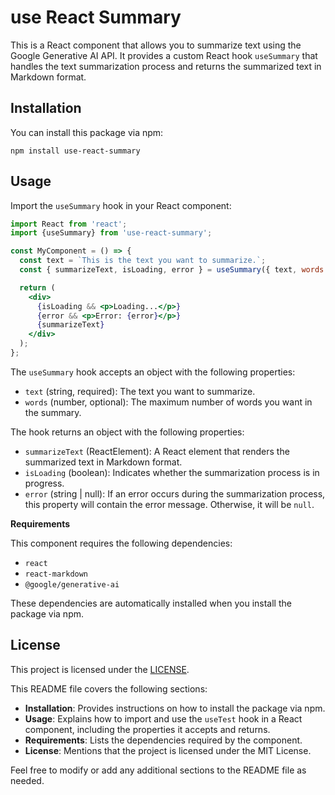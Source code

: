 # use React Summary

This is a React component that allows you to summarize text using the Google Generative AI API. It provides a custom React hook `useSummary` that handles the text summarization process and returns the summarized text in Markdown format.

## Installation

You can install this package via npm:
```
npm install use-react-summary
```

## Usage

Import the `useSummary` hook in your React component:

```jsx
import React from 'react';
import {useSummary} from 'use-react-summary';

const MyComponent = () => {
  const text = `This is the text you want to summarize.`;
  const { summarizeText, isLoading, error } = useSummary({ text, words: 100 });

  return (
    <div>
      {isLoading && <p>Loading...</p>}
      {error && <p>Error: {error}</p>}
      {summarizeText}
    </div>
  );
};
```

The `useSummary` hook accepts an object with the following properties:

- `text` (string, required): The text you want to summarize.
- `words` (number, optional): The maximum number of words you want in the summary.

The hook returns an object with the following properties:

- `summarizeText` (ReactElement): A React element that renders the summarized text in Markdown format.
- `isLoading` (boolean): Indicates whether the summarization process is in progress.
- `error` (string | null): If an error occurs during the summarization process, this property will contain the error message. Otherwise, it will be `null`.

**Requirements**

This component requires the following dependencies:

- `react`
- `react-markdown`
- `@google/generative-ai`

These dependencies are automatically installed when you install the package via npm.

**License**
-----------------
This project is licensed under the [LICENSE](LICENSE).

This README file covers the following sections:

- **Installation**: Provides instructions on how to install the package via npm.
- **Usage**: Explains how to import and use the `useTest` hook in a React component, including the properties it accepts and returns.
- **Requirements**: Lists the dependencies required by the component.
- **License**: Mentions that the project is licensed under the MIT License.

Feel free to modify or add any additional sections to the README file as needed.